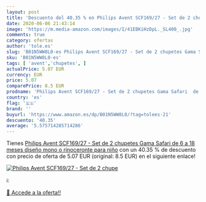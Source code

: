 ```yaml
---
layout: post
title: 'Descuento del 40.35 % en Philips Avent SCF169/27 - Set de 2 chupe'
date: 2020-06-06 21:43:14
image: 'https://m.media-amazon.com/images/I/41EBKiHzDpL._SL400_.jpg'
comments: true
category: ofertas
author: 'tole.es'
slug: 'B01N5WW8L0-es Philips Avent SCF169/27 - Set de 2 chupetes Gama Safari de...'
sku: 'B01N5WW8L0-es'
tags: [ 'avent','chupetes', ]
actualPrice: 5.07 EUR
currency: EUR
price: 5.07
comparePrice: 8.5 EUR
prodname: 'Philips Avent SCF169/27 - Set de 2 chupetes Gama Safari  de 6 a 18 meses  diseño mono o rinoceronte  para niño'
country: 'es'
flag: '🇪🇸'
brand: ''
buyurl: 'https://www.amazon.es/dp/B01N5WW8L0/?tag=tolees-21'
descuento: '40.35'
average: '5.575714285714286'
---
```


Tienes [Philips Avent SCF169/27 - Set de 2 chupetes Gama Safari  de 6 a 18 meses  diseño mono o rinoceronte  para niño](https://www.amazon.es/dp/B01N5WW8L0/?tag=tolees-21) con un 40.35 % de descuento con precio de oferta de 5.07 EUR (original: 8.5 EUR) en el siguiente enlace!

[![Philips Avent SCF169/27 - Set de 2 chupe](https://m.media-amazon.com/images/I/41EBKiHzDpL._SL400_.jpg)](https://www.amazon.es/dp/B01N5WW8L0/?tag=tolees-21)

ℹ️:


[🛒 Accede a la oferta!!](https://www.amazon.es/dp/B01N5WW8L0/?tag=tolees-21)
